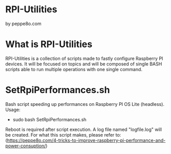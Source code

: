 # RPI-Utilities
by peppe8o.com

# What is RPI-Utilities
RPI-Utilities is a collection of scripts made to fastly configure Raspberry PI devices.
It will be focused on topics and will be composed of single BASH scripts able to run multiple operations with one single command.

# SetRpiPerformances.sh
Bash script speeding up performances on Raspberry PI OS Lite (headless).
Usage:
- sudo bash SetRpiPerformances.sh

Reboot is required after script execution. A log file named "logfile.log" will be created.
For what this script makes, please refer to:
(https://peppe8o.com/4-tricks-to-improve-raspberry-pi-performance-and-power-consuption/)

